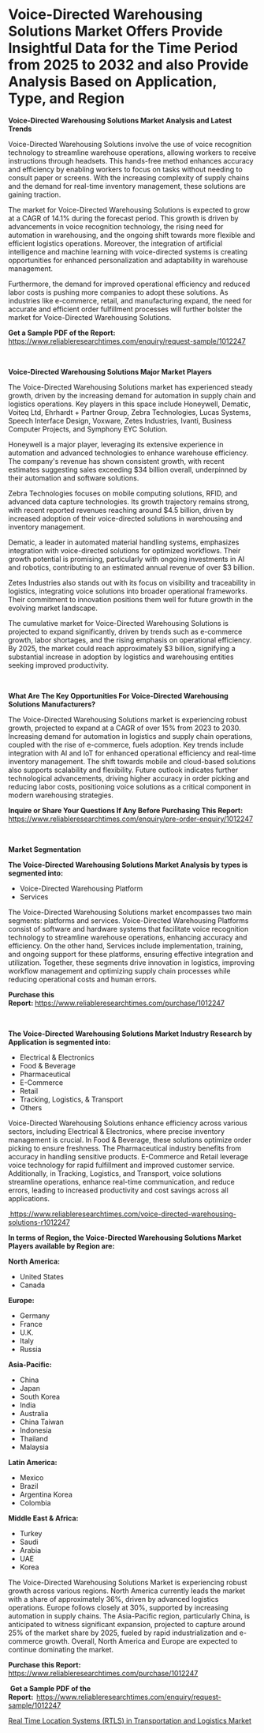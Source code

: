 <p><h1>Voice-Directed Warehousing Solutions Market Offers Provide Insightful Data for the Time Period from 2025 to 2032 and also Provide Analysis Based on Application, Type, and Region</h1></p><p><strong>Voice-Directed Warehousing Solutions Market Analysis and Latest Trends</strong></p>
<p><p>Voice-Directed Warehousing Solutions involve the use of voice recognition technology to streamline warehouse operations, allowing workers to receive instructions through headsets. This hands-free method enhances accuracy and efficiency by enabling workers to focus on tasks without needing to consult paper or screens. With the increasing complexity of supply chains and the demand for real-time inventory management, these solutions are gaining traction.</p><p>The market for Voice-Directed Warehousing Solutions is expected to grow at a CAGR of 14.1% during the forecast period. This growth is driven by advancements in voice recognition technology, the rising need for automation in warehousing, and the ongoing shift towards more flexible and efficient logistics operations. Moreover, the integration of artificial intelligence and machine learning with voice-directed systems is creating opportunities for enhanced personalization and adaptability in warehouse management.</p><p>Furthermore, the demand for improved operational efficiency and reduced labor costs is pushing more companies to adopt these solutions. As industries like e-commerce, retail, and manufacturing expand, the need for accurate and efficient order fulfillment processes will further bolster the market for Voice-Directed Warehousing Solutions.</p></p>
<p><strong>Get a Sample PDF of the Report:&nbsp;</strong> <a href="https://www.reliableresearchtimes.com/enquiry/request-sample/1012247?utm_campaign=2267&utm_medium=2&utm_source=Github&utm_content=ia&utm_term=11032025&utm_id=voice-directed-warehousing-solutions">https://www.reliableresearchtimes.com/enquiry/request-sample/1012247</a></p>
<p>&nbsp;</p>
<p><strong>Voice-Directed Warehousing Solutions Major Market Players</strong></p>
<p><p>The Voice-Directed Warehousing Solutions market has experienced steady growth, driven by the increasing demand for automation in supply chain and logistics operations. Key players in this space include Honeywell, Dematic, Voiteq Ltd, Ehrhardt + Partner Group, Zebra Technologies, Lucas Systems, Speech Interface Design, Voxware, Zetes Industries, Ivanti, Business Computer Projects, and Symphony EYC Solution. </p><p>Honeywell is a major player, leveraging its extensive experience in automation and advanced technologies to enhance warehouse efficiency. The company's revenue has shown consistent growth, with recent estimates suggesting sales exceeding $34 billion overall, underpinned by their automation and software solutions.</p><p>Zebra Technologies focuses on mobile computing solutions, RFID, and advanced data capture technologies. Its growth trajectory remains strong, with recent reported revenues reaching around $4.5 billion, driven by increased adoption of their voice-directed solutions in warehousing and inventory management.</p><p>Dematic, a leader in automated material handling systems, emphasizes integration with voice-directed solutions for optimized workflows. Their growth potential is promising, particularly with ongoing investments in AI and robotics, contributing to an estimated annual revenue of over $3 billion.</p><p>Zetes Industries also stands out with its focus on visibility and traceability in logistics, integrating voice solutions into broader operational frameworks. Their commitment to innovation positions them well for future growth in the evolving market landscape.</p><p>The cumulative market for Voice-Directed Warehousing Solutions is projected to expand significantly, driven by trends such as e-commerce growth, labor shortages, and the rising emphasis on operational efficiency. By 2025, the market could reach approximately $3 billion, signifying a substantial increase in adoption by logistics and warehousing entities seeking improved productivity.</p></p>
<p>&nbsp;</p>
<p><strong>What Are The Key Opportunities For Voice-Directed Warehousing Solutions Manufacturers?</strong></p>
<p><p>The Voice-Directed Warehousing Solutions market is experiencing robust growth, projected to expand at a CAGR of over 15% from 2023 to 2030. Increasing demand for automation in logistics and supply chain operations, coupled with the rise of e-commerce, fuels adoption. Key trends include integration with AI and IoT for enhanced operational efficiency and real-time inventory management. The shift towards mobile and cloud-based solutions also supports scalability and flexibility. Future outlook indicates further technological advancements, driving higher accuracy in order picking and reducing labor costs, positioning voice solutions as a critical component in modern warehousing strategies.</p></p>
<p><strong>Inquire or Share Your Questions If Any Before Purchasing This Report:</strong> <a href="https://www.reliableresearchtimes.com/enquiry/pre-order-enquiry/1012247?utm_campaign=2267&utm_medium=2&utm_source=Github&utm_content=ia&utm_term=11032025&utm_id=voice-directed-warehousing-solutions">https://www.reliableresearchtimes.com/enquiry/pre-order-enquiry/1012247</a></p>
<p>&nbsp;</p>
<p><strong>Market Segmentation</strong></p>
<p><strong>The Voice-Directed Warehousing Solutions Market Analysis by types is segmented into:</strong></p>
<p><ul><li>Voice-Directed Warehousing Platform</li><li>Services</li></ul></p>
<p><p>The Voice-Directed Warehousing Solutions market encompasses two main segments: platforms and services. Voice-Directed Warehousing Platforms consist of software and hardware systems that facilitate voice recognition technology to streamline warehouse operations, enhancing accuracy and efficiency. On the other hand, Services include implementation, training, and ongoing support for these platforms, ensuring effective integration and utilization. Together, these segments drive innovation in logistics, improving workflow management and optimizing supply chain processes while reducing operational costs and human errors.</p></p>
<p><strong>Purchase this Report:&nbsp;</strong><a href="https://www.reliableresearchtimes.com/purchase/1012247?utm_campaign=2267&utm_medium=2&utm_source=Github&utm_content=ia&utm_term=11032025&utm_id=voice-directed-warehousing-solutions">https://www.reliableresearchtimes.com/purchase/1012247</a></p>
<p>&nbsp;</p>
<p><strong>The Voice-Directed Warehousing Solutions Market Industry Research by Application is segmented into:</strong></p>
<p><ul><li>Electrical & Electronics</li><li>Food & Beverage</li><li>Pharmaceutical</li><li>E-Commerce</li><li>Retail</li><li>Tracking, Logistics, & Transport</li><li>Others</li></ul></p>
<p><p>Voice-Directed Warehousing Solutions enhance efficiency across various sectors, including Electrical & Electronics, where precise inventory management is crucial. In Food & Beverage, these solutions optimize order picking to ensure freshness. The Pharmaceutical industry benefits from accuracy in handling sensitive products. E-Commerce and Retail leverage voice technology for rapid fulfillment and improved customer service. Additionally, in Tracking, Logistics, and Transport, voice solutions streamline operations, enhance real-time communication, and reduce errors, leading to increased productivity and cost savings across all applications.</p></p>
<p><a href="https://www.reliableresearchtimes.com/voice-directed-warehousing-solutions-r1012247?utm_campaign=2267&utm_medium=2&utm_source=Github&utm_content=ia&utm_term=11032025&utm_id=voice-directed-warehousing-solutions">&nbsp;https://www.reliableresearchtimes.com/voice-directed-warehousing-solutions-r1012247</a></p>
<p><strong>In terms of Region, the Voice-Directed Warehousing Solutions Market Players available by Region are:</strong></p>
<p>
    <p> <strong> North America: </strong>
        <ul>
            <li>United States</li>
            <li>Canada</li>
        </ul>
        </p> 
    <p> <strong> Europe: </strong>
        <ul>
            <li>Germany</li>
            <li>France</li>
            <li>U.K.</li>
            <li>Italy</li>
            <li>Russia</li>
        </ul>
        </p> 
    <p> <strong> Asia-Pacific: </strong>
        <ul>
            <li>China</li>
            <li>Japan</li>
            <li>South Korea</li>
            <li>India</li>
            <li>Australia</li>
            <li>China Taiwan</li>
            <li>Indonesia</li>
            <li>Thailand</li>
            <li>Malaysia</li>
        </ul>
        </p> 
    <p> <strong> Latin America: </strong>
        <ul>
            <li>Mexico</li>
            <li>Brazil</li>
            <li>Argentina Korea</li>
            <li>Colombia</li>
        </ul>
        </p> 
    <p> <strong> Middle East & Africa: </strong>
        <ul>
            <li>Turkey</li>
            <li>Saudi</li>
            <li>Arabia</li>
            <li>UAE</li>
            <li>Korea</li>
        </ul>
    </p>
    </p>
<p><p>The Voice-Directed Warehousing Solutions Market is experiencing robust growth across various regions. North America currently leads the market with a share of approximately 36%, driven by advanced logistics operations. Europe follows closely at 30%, supported by increasing automation in supply chains. The Asia-Pacific region, particularly China, is anticipated to witness significant expansion, projected to capture around 25% of the market share by 2025, fueled by rapid industrialization and e-commerce growth. Overall, North America and Europe are expected to continue dominating the market.</p></p>
<p><strong>Purchase this Report: </strong><a href="https://www.reliableresearchtimes.com/purchase/1012247?utm_campaign=2267&utm_medium=2&utm_source=Github&utm_content=ia&utm_term=11032025&utm_id=voice-directed-warehousing-solutions">https://www.reliableresearchtimes.com/purchase/1012247</a></p>
<p>&nbsp;<strong>Get a Sample PDF of the Report:&nbsp;&nbsp;</strong><a href="https://www.reliableresearchtimes.com/enquiry/request-sample/1012247?utm_campaign=2267&utm_medium=2&utm_source=Github&utm_content=ia&utm_term=11032025&utm_id=voice-directed-warehousing-solutions">https://www.reliableresearchtimes.com/enquiry/request-sample/1012247</a></p>
<p><strong></strong></p>
<p><p><a href="https://github.com/wileonie19657/Market-Research-Report-List-1/blob/main/real-time-location-systems-rtls-in-transportation-and-logistics-market.md?utm_campaign=2267&utm_medium=2&utm_source=Github&utm_content=ia&utm_term=11032025&utm_id=voice-directed-warehousing-solutions">Real Time Location Systems (RTLS) in Transportation and Logistics Market</a></p></p>